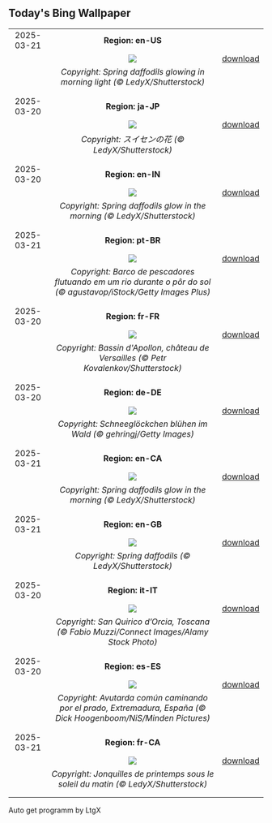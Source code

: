 ## Today's Bing Wallpaper
|      |      |      |
| :----: | :----: | :----: |
|2025-03-21|**Region: en-US**||
||![](https://www.bing.com/th?id=OHR.SpringDaffodils_EN-US9726346116_UHD.jpg&pid=hp&w=1152&h=648&rs=1&c=4)| [download](https://www.bing.com/th?id=OHR.SpringDaffodils_EN-US9726346116_UHD.jpg)|
||*Copyright: Spring daffodils glowing in morning light (© LedyX/Shutterstock)*
||
|||
|2025-03-20|**Region: ja-JP**||
||![](https://www.bing.com/th?id=OHR.SpringDaffodils_JA-JP0516701335_UHD.jpg&pid=hp&w=1152&h=648&rs=1&c=4)| [download](https://www.bing.com/th?id=OHR.SpringDaffodils_JA-JP0516701335_UHD.jpg)|
||*Copyright: スイセンの花 (© LedyX/Shutterstock)*
||
|||
|2025-03-20|**Region: en-IN**||
||![](https://www.bing.com/th?id=OHR.SpringDaffodils_EN-IN7375116904_UHD.jpg&pid=hp&w=1152&h=648&rs=1&c=4)| [download](https://www.bing.com/th?id=OHR.SpringDaffodils_EN-IN7375116904_UHD.jpg)|
||*Copyright: Spring daffodils glow in the morning (© LedyX/Shutterstock)*
||
|||
|2025-03-21|**Region: pt-BR**||
||![](https://www.bing.com/th?id=OHR.Outono2025_PT-BR0841637921_UHD.jpg&pid=hp&w=1152&h=648&rs=1&c=4)| [download](https://www.bing.com/th?id=OHR.Outono2025_PT-BR0841637921_UHD.jpg)|
||*Copyright: Barco de pescadores flutuando em um rio durante o pôr do sol (© agustavop/iStock/Getty Images Plus)*
||
|||
|2025-03-20|**Region: fr-FR**||
||![](https://www.bing.com/th?id=OHR.FrancophonieDay_FR-FR0580579974_UHD.jpg&pid=hp&w=1152&h=648&rs=1&c=4)| [download](https://www.bing.com/th?id=OHR.FrancophonieDay_FR-FR0580579974_UHD.jpg)|
||*Copyright: Bassin d'Apollon, château de Versailles (© Petr Kovalenkov/Shutterstock)*
||
|||
|2025-03-20|**Region: de-DE**||
||![](https://www.bing.com/th?id=OHR.SnowdropsSpring_DE-DE6698149221_UHD.jpg&pid=hp&w=1152&h=648&rs=1&c=4)| [download](https://www.bing.com/th?id=OHR.SnowdropsSpring_DE-DE6698149221_UHD.jpg)|
||*Copyright: Schneeglöckchen blühen im Wald (© gehringj/Getty Images)*
||
|||
|2025-03-21|**Region: en-CA**||
||![](https://www.bing.com/th?id=OHR.SpringDaffodils_EN-CA0307251313_UHD.jpg&pid=hp&w=1152&h=648&rs=1&c=4)| [download](https://www.bing.com/th?id=OHR.SpringDaffodils_EN-CA0307251313_UHD.jpg)|
||*Copyright: Spring daffodils glow in the morning (© LedyX/Shutterstock)*
||
|||
|2025-03-21|**Region: en-GB**||
||![](https://www.bing.com/th?id=OHR.SpringDaffodils_EN-GB3144315096_UHD.jpg&pid=hp&w=1152&h=648&rs=1&c=4)| [download](https://www.bing.com/th?id=OHR.SpringDaffodils_EN-GB3144315096_UHD.jpg)|
||*Copyright: Spring daffodils (© LedyX/Shutterstock)*
||
|||
|2025-03-20|**Region: it-IT**||
||![](https://www.bing.com/th?id=OHR.PrimaveraToscana_IT-IT0282064526_UHD.jpg&pid=hp&w=1152&h=648&rs=1&c=4)| [download](https://www.bing.com/th?id=OHR.PrimaveraToscana_IT-IT0282064526_UHD.jpg)|
||*Copyright: San Quirico d’Orcia, Toscana (© Fabio Muzzi/Connect Images/Alamy Stock Photo)*
||
|||
|2025-03-20|**Region: es-ES**||
||![](https://www.bing.com/th?id=OHR.PrimaveraSpain_ES-ES9088231028_UHD.jpg&pid=hp&w=1152&h=648&rs=1&c=4)| [download](https://www.bing.com/th?id=OHR.PrimaveraSpain_ES-ES9088231028_UHD.jpg)|
||*Copyright: Avutarda común caminando por el prado, Extremadura, España (© Dick Hoogenboom/NiS/Minden Pictures)*
||
|||
|2025-03-21|**Region: fr-CA**||
||![](https://www.bing.com/th?id=OHR.SpringDaffodils_FR-CA8935812256_UHD.jpg&pid=hp&w=1152&h=648&rs=1&c=4)| [download](https://www.bing.com/th?id=OHR.SpringDaffodils_FR-CA8935812256_UHD.jpg)|
||*Copyright: Jonquilles de printemps sous le soleil du matin (© LedyX/Shutterstock)*
||
|||

Auto get programm by LtgX
